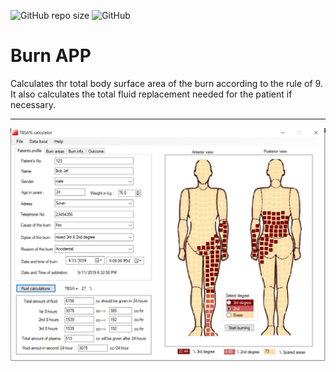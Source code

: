 
![GitHub repo size](https://img.shields.io/github/repo-size/hunar4321/burn_app)
![GitHub](https://img.shields.io/github/license/hunar4321/burn_app)

# Burn APP

Calculates thr total body surface area of the burn according to the rule of 9. It also calculates the total fluid replacement needed for the patient if necessary.

--------------------------------------------------------

![](images/burn_app_demo2.JPG)
</br>
